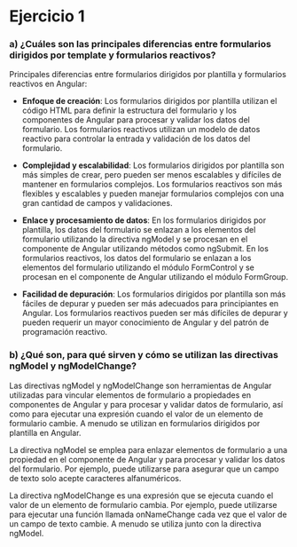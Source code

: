 # Ejercicio 1

### a) ¿Cuáles son las principales diferencias entre formularios dirigidos por template y formularios reactivos?

Principales diferencias entre formularios dirigidos por plantilla y formularios reactivos en Angular:

- **Enfoque de creación**: Los formularios dirigidos por plantilla utilizan el código HTML para definir la estructura del formulario y los componentes de Angular para procesar y validar los datos del formulario. Los formularios reactivos utilizan un modelo de datos reactivo para controlar la entrada y validación de los datos del formulario.

- **Complejidad y escalabilidad**: Los formularios dirigidos por plantilla son más simples de crear, pero pueden ser menos escalables y difíciles de mantener en formularios complejos. Los formularios reactivos son más flexibles y escalables y pueden manejar formularios complejos con una gran cantidad de campos y validaciones.

- **Enlace y procesamiento de datos**: En los formularios dirigidos por plantilla, los datos del formulario se enlazan a los elementos del formulario utilizando la directiva ngModel y se procesan en el componente de Angular utilizando métodos como ngSubmit. En los formularios reactivos, los datos del formulario se enlazan a los elementos del formulario utilizando el módulo FormControl y se procesan en el componente de Angular utilizando el módulo FormGroup.

- **Facilidad de depuración**: Los formularios dirigidos por plantilla son más fáciles de depurar y pueden ser más adecuados para principiantes en Angular. Los formularios reactivos pueden ser más difíciles de depurar y pueden requerir un mayor conocimiento de Angular y del patrón de programación reactivo.


### b) ¿Qué son, para qué sirven y cómo se utilizan las directivas ngModel y ngModelChange?

Las directivas ngModel y ngModelChange son herramientas de Angular utilizadas para vincular elementos de formulario a propiedades en componentes de Angular y para procesar y validar datos de formulario, así como para ejecutar una expresión cuando el valor de un elemento de formulario cambie. A menudo se utilizan en formularios dirigidos por plantilla en Angular.

La directiva ngModel se emplea para enlazar elementos de formulario a una propiedad en el componente de Angular y para procesar y validar los datos del formulario. Por ejemplo, puede utilizarse para asegurar que un campo de texto solo acepte caracteres alfanuméricos.

La directiva ngModelChange es una expresión que se ejecuta cuando el valor de un elemento de formulario cambia. Por ejemplo, puede utilizarse para ejecutar una función llamada onNameChange cada vez que el valor de un campo de texto cambie. A menudo se utiliza junto con la directiva ngModel.

